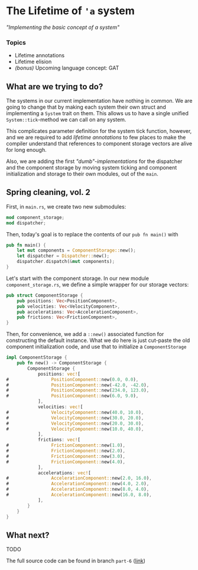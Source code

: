 The Lifetime of `'a` system
===========================
*"Implementing the basic concept of a system"*

### Topics
 - Lifetime annotations
 - Lifetime elision
 - *(bonus)* Upcoming language concept: GAT

What are we trying to do?
-------------------------
The systems in our current implementation have nothing in common. We are going to change that by making each system their own struct and implementing a `System` trait on them. This allows us to have a single unified `System::tick`-method we can call on any system.

This complicates parameter definition for the system tick function, however, and we are required to add *lifetime annotations* to few places to make the compiler understand that references to component storage vectors are alive for long enough.

Also, we are adding the first *"dumb"-implementations* for the dispatcher and the component storage by moving system ticking and component initialization and storage to their own modules, out of the `main`.

Spring cleaning, vol. 2
-----------------------
First, in `main.rs`, we create two new submodules:
```rust
mod component_storage;
mod dispatcher;
```

Then, today's goal is to replace the contents of our `pub fn main()` with
```rust
pub fn main() {
    let mut components = ComponentStorage::new();
    let dispatcher = Dispatcher::new();
    dispatcher.dispatch(&mut components);
}
```

Let's start with the component storage. In our new module `component_storage.rs`, we define a simple wrapper for our storage vectors:
```rust
pub struct ComponentStorage {
    pub positions: Vec<PositionComponent>,
    pub velocities: Vec<VelocityComponent>,
    pub accelerations: Vec<AccelerationComponent>,
    pub frictions: Vec<FrictionComponent>,
}
```

Then, for convenience, we add a `::new()` associated function for constructing the default instance. What we do here is just cut-paste the old component initialization code, and use that to initialize a `ComponentStorage`

```rust
impl ComponentStorage {
    pub fn new() -> ComponentStorage {
        ComponentStorage {
            positions: vec![
#                PositionComponent::new(0.0, 0.0),
#                PositionComponent::new(-42.0, -42.0),
#                PositionComponent::new(234.0, 123.0),
#                PositionComponent::new(6.0, 9.0),
            ],
            velocities: vec![
#                VelocityComponent::new(40.0, 10.0),
#                VelocityComponent::new(30.0, 20.0),
#                VelocityComponent::new(20.0, 30.0),
#                VelocityComponent::new(10.0, 40.0),
            ],
            frictions: vec![
#                FrictionComponent::new(1.0),
#                FrictionComponent::new(2.0),
#                FrictionComponent::new(3.0),
#                FrictionComponent::new(4.0),
            ],
            accelerations: vec![
#                AccelerationComponent::new(2.0, 16.0),
#                AccelerationComponent::new(4.0, 2.0),
#                AccelerationComponent::new(8.0, 4.0),
#                AccelerationComponent::new(16.0, 8.0),
            ],
        }
    }
}
```


What next?
----------
TODO

The full source code can be found in branch `part-6` ([link](https://github.com/Kailari/kokonaisuus/tree/part-6))
